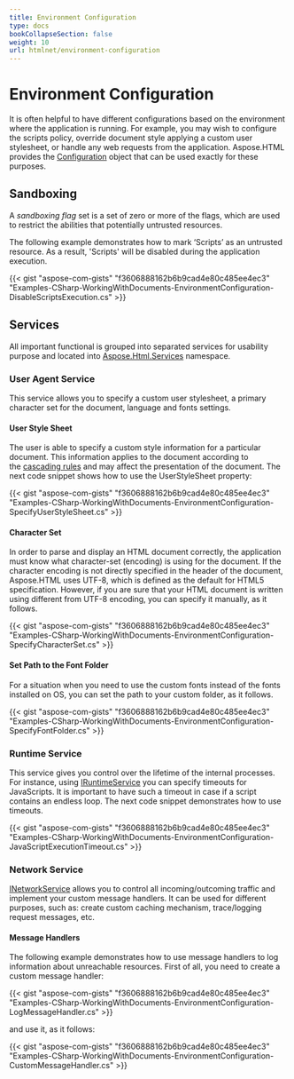 ```yaml
---
title: Environment Configuration
type: docs
bookCollapseSection: false
weight: 10
url: htmlnet/environment-configuration
---
```


# **Environment Configuration**
It is often helpful to have different configurations based on the environment where the application is running. For example, you may wish to configure the scripts policy, override document style applying a custom user stylesheet, or handle any web requests from the application. Aspose.HTML provides the [Configuration](https://apireference.aspose.com/net/html/aspose.html/configuration) object that can be used exactly for these purposes.
## **Sandboxing**
A *sandboxing flag* set is a set of zero or more of the flags, which are used to restrict the abilities that potentially untrusted resources.

The following example demonstrates how to mark ‘Scripts’ as an untrusted resource. As a result, 'Scripts' will be disabled during the application execution.

{{< gist "aspose-com-gists" "f3606888162b6b9cad4e80c485ee4ec3" "Examples-CSharp-WorkingWithDocuments-EnvironmentConfiguration-DisableScriptsExecution.cs" >}}
## **Services**
All important functional is grouped into separated services for usability purpose and located into [Aspose.Html.Services](https://apireference.aspose.com/net/html/aspose.html.services/) namespace.
### **User Agent Service**
This service allows you to specify a custom user stylesheet, a primary character set for the document, language and fonts settings.
#### **User Style Sheet**
The user is able to specify a custom style information for a particular document. This information applies to the document according to the [cascading rules](https://www.w3.org/TR/css-cascade-3/#cascading-origins) and may affect the presentation of the document. The next code snippet shows how to use the UserStyleSheet property:

{{< gist "aspose-com-gists" "f3606888162b6b9cad4e80c485ee4ec3" "Examples-CSharp-WorkingWithDocuments-EnvironmentConfiguration-SpecifyUserStyleSheet.cs" >}}
#### **Character Set**
In order to parse and display an HTML document correctly, the application must know what character-set (encoding) is using for the document. If the character encoding is not directly specified in the header of the document, Aspose.HTML uses UTF-8, which is defined as the default for HTML5 specification. However, if you are sure that your HTML document is written using different from UTF-8 encoding, you can specify it manually, as it follows.

{{< gist "aspose-com-gists" "f3606888162b6b9cad4e80c485ee4ec3" "Examples-CSharp-WorkingWithDocuments-EnvironmentConfiguration-SpecifyCharacterSet.cs" >}}
#### **Set Path to the Font Folder**
For a situation when you need to use the custom fonts instead of the fonts installed on OS, you can set the path to your custom folder, as it follows.

{{< gist "aspose-com-gists" "f3606888162b6b9cad4e80c485ee4ec3" "Examples-CSharp-WorkingWithDocuments-EnvironmentConfiguration-SpecifyFontFolder.cs" >}}
### **Runtime Service**
This service gives you control over the lifetime of the internal processes. For instance, using [IRuntimeService](https://apireference.aspose.com/net/html/aspose.html.services/iruntimeservice) you can specify timeouts for JavaScripts. It is important to have such a timeout in case if a script contains an endless loop. The next code snippet demonstrates how to use timeouts.

{{< gist "aspose-com-gists" "f3606888162b6b9cad4e80c485ee4ec3" "Examples-CSharp-WorkingWithDocuments-EnvironmentConfiguration-JavaScriptExecutionTimeout.cs" >}}
### **Network Service**
[INetworkService](https://apireference.aspose.com/net/html/aspose.html.services/inetworkservice) allows you to control all incoming/outcoming traffic and implement your custom message handlers. It can be used for different purposes, such as: create custom caching mechanism, trace/logging request messages, etc.
#### **Message Handlers**
The following example demonstrates how to use message handlers to log information about unreachable resources. First of all, you need to create a custom message handler:

{{< gist "aspose-com-gists" "f3606888162b6b9cad4e80c485ee4ec3" "Examples-CSharp-WorkingWithDocuments-EnvironmentConfiguration-LogMessageHandler.cs" >}}

and use it, as it follows:

{{< gist "aspose-com-gists" "f3606888162b6b9cad4e80c485ee4ec3" "Examples-CSharp-WorkingWithDocuments-EnvironmentConfiguration-CustomMessageHandler.cs" >}}
